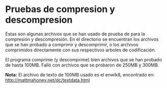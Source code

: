 # Pruebas de compresion y descompresion

Estas son algunas archivos que se han usado de prueba de para la compresión y
descompresión. En el directorio se encuentran los archivos que se han probado
a comprimir y descomprimir, o los archivos comprimidos directamente con sus
respectivos arboles de codificación.

El programa comprime (y descomprime) bien archivos que se han probado de hasta
100MB. Falló con archivos que se probaron de 250MB y 300MB.

**Nota:** El archivo de texto de 100MB usado es el enwik8, encontrado en:
http://mattmahoney.net/dc/textdata.html

